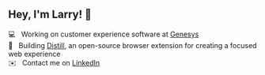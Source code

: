 ## Hey, I'm Larry! 👋

💻 &nbsp; Working on customer experience software at [Genesys](https://www.genesys.com/)\
🔧 &nbsp; Building [Distill](https://github.com/LarryBaer/Distill), an open-source browser extension for creating a focused web experience\
✉️ &nbsp; Contact me on [LinkedIn](https://www.linkedin.com/in/larry-baer/)
